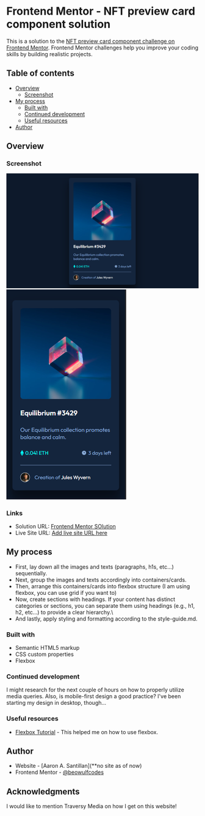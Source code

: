 # Frontend Mentor - NFT preview card component solution

This is a solution to the [NFT preview card component challenge on Frontend Mentor](https://www.frontendmentor.io/challenges/nft-preview-card-component-SbdUL_w0U). Frontend Mentor challenges help you improve your coding skills by building realistic projects. 

## Table of contents

- [Overview](#overview)
  - [Screenshot](#screenshot)
- [My process](#my-process)
  - [Built with](#built-with)
  - [Continued development](#continued-development)
  - [Useful resources](#useful-resources)
- [Author](#author)

## Overview

### Screenshot

![](./desktop-screenshot.png)
![](./mobile-screenshot.png)

### Links

- Solution URL: [Frontend Mentor SOlution](https://github.com/beowulfcodes/nft-preview-card-component-challenge)
- Live Site URL: [Add live site URL here](https://your-live-site-url.com)

## My process

- First, lay down all the images and texts (paragraphs, h1s, etc...) sequentially.
- Next, group the images and texts accordingly into containers/cards.
- Then, arrange this containers/cards into flexbox structure (I am using flexbox, you can use grid if you want to)
- Now, create sections with headings. If your content has distinct categories or sections, you can separate them using headings (e.g., h1, h2, etc...) to provide a clear hierarchy.\
- And lastly, apply styling and formatting according to the style-guide.md.


### Built with

- Semantic HTML5 markup
- CSS custom properties
- Flexbox


### Continued development

I might research for the next couple of hours on how to properly utilize media queries. Also, is mobile-first design a good practice? I've been starting my design in desktop, though...


### Useful resources

- [Flexbox Tutorial](https://internetingishard.netlify.app/html-and-css/flexbox/index.html) - This helped me on how to use flexbox. 


## Author

- Website - [Aaron A. Santillan](**no site as of now)
- Frontend Mentor - [@beowulfcodes](https://www.frontendmentor.io/profile/beowulfcodes)


## Acknowledgments

I would like to mention Traversy Media on how I get on this website!


